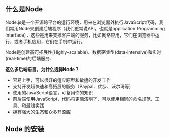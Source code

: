 ## 什么是Node

Node.js是一个开源跨平台的运行环境，用来在浏览器外执行JavaScript代码，我们常用Node来创建后端程序（我们更常说API，也就是application Programming Interface），这些是用来支撑客户端的服务，比如网络应用，它们在浏览器中运行，或者手机应用，它们在手机中运行。

Node是创建高可拓展性(Highly-scalable)、数据密集型(data-intensive)和实时(real-time)的后端服务.

**这么多后端语言，为什么选择Node？**

- 容易上手，可以很好的适应原型和敏捷的开发工作
- 支持开发超快速和高拓展的服务（Paypal、优步、沃尔玛等）
- 使用的JavaScript语言，可复用你的知识
- 前后端使用JavaScript，代码将更简洁明了，可以使用相同的命名规范、工具、和最贱实践
- 拥有强大的生态和众多开源库

## Node 的安装
